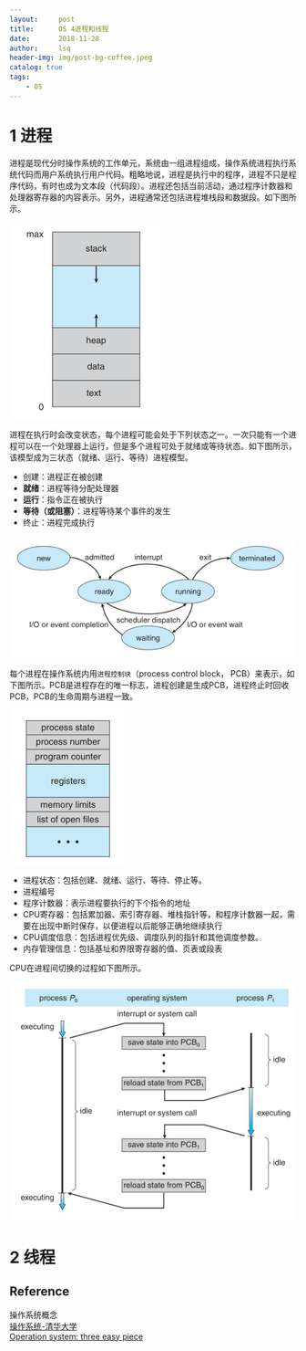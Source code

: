 ```yaml
---
layout:     post
title:      OS 4进程和线程        
date:       2018-11-28   
author:     lsq    
header-img: img/post-bg-coffee.jpeg
catalog: true
tags:
    - OS
---
```


# 1 进程
进程是现代分时操作系统的工作单元，系统由一组进程组成，操作系统进程执行系统代码而用户系统执行用户代码。粗略地说，进程是执行中的程序，进程不只是程序代码，有时也成为文本段（代码段）。进程还包括当前活动，通过程序计数器和处理器寄存器的内容表示。另外，进程通常还包括进程堆栈段和数据段。如下图所示。

![](https://raw.githubusercontent.com/liferlisiqi/liferlisiqi.github.io/master/img/2018-11-28-os13.jpg)

进程在执行时会改变状态，每个进程可能会处于下列状态之一。一次只能有一个进程可以在一个处理器上运行，但是多个进程可处于就绪或等待状态。如下图所示，该模型成为三状态（就绪、运行、等待）进程模型。

- 创建：进程正在被创建
- **就绪**：进程等待分配处理器
- **运行**：指令正在被执行
- **等待（或阻塞）**：进程等待某个事件的发生
- 终止：进程完成执行

![](https://raw.githubusercontent.com/liferlisiqi/liferlisiqi.github.io/master/img/2018-11-28-os14.jpg)

每个进程在操作系统内用`进程控制块`（process control block， PCB）来表示，如下图所示。PCB是进程存在的唯一标志，进程创建是生成PCB，进程终止时回收PCB，PCB的生命周期与进程一致。

![](https://raw.githubusercontent.com/liferlisiqi/liferlisiqi.github.io/master/img/2018-11-28-os15.jpg)

- 进程状态：包括创建、就绪、运行、等待、停止等。
- 进程编号
- 程序计数器：表示进程要执行的下个指令的地址
- CPU寄存器：包括累加器、索引寄存器、堆栈指针等，和程序计数器一起，需要在出现中断时保存，以便进程以后能够正确地继续执行
- CPU调度信息：包括进程优先级、调度队列的指针和其他调度参数。
- 内存管理信息：包括基址和界限寄存器的值、页表或段表

CPU在进程间切换的过程如下图所示。

![](https://raw.githubusercontent.com/liferlisiqi/liferlisiqi.github.io/master/img/2018-11-28-os16.jpg)

# 2 线程







## Reference
操作系统概念    
[操作系统-清华大学](http://os.cs.tsinghua.edu.cn/oscourse/OS2017spring)  
[Operation system: three easy piece](http://pages.cs.wisc.edu/~remzi/OSTEP/) 
